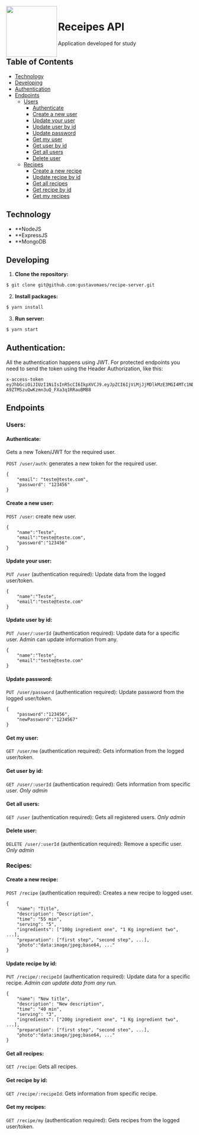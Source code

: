 <img src="https://uc1a0f0ba809bb439379aeb4428b.dl.dropboxusercontent.com/p/thumb/AAES10B_6zzIR5R5zlxV6Eoav_qNiGACxRYVVhl7UEz6UDLNan0N92X0INwm9AV9oDtM7Cwklf44r8vgi3_qs29L0gvNB8IBWQAfx1HCYSwxtk7jwf3EbM4Dbl4E-124QmS11806PZAt7FXgfhit5DdXwQyRqkqaTBQeK1Bdn4PeNq7_V4FIEdoKr1MQFYfUX1AODYowqiqaqZBNwRf53Nsz2-s8bulExjmsevKt-gZdGg/p.png?preserve_transparency=1&size=2048x1536&size_mode=3" width="137px" height="137px" align="left"/>

# Receipes API
Application developed for study

## Table of Contents

- [Technology](#technology)
- [Developing](#developing)
- [Authentication](#authentication)
- [Endpoints](#endpoints)
	- [Users](#users)
		- [Authenticate](#authenticate)
		- [Create a new user](#create-a-new-user)
		- [Update your user](#update-your-user)
		- [Update user by id](#update-user-by-id)
		- [Update password](#update-password)
		- [Get my user](#get-my-user)
		- [Get user by id](#get-user-by-id)
		- [Get all users](#get-all-users)
		- [Delete user](#delete-user)
	- [Recipes](#recipes)
		- [Create a new recipe](#create-a-new-recipe)
		- [Update recipe by id](#update-recipe-by-id)
		- [Get all recipes](#get-all-recipes)
		- [Get recipe by id](#get-recipe-by-id)
		- [Get my recipes](#get-my-recipes)
		



## Technology

- **NodeJS
- **ExpressJS
- **MongoDB

## Developing

1. **Clone the repository:**
  ```sh
  $ git clone git@github.com:gustavomaes/recipe-server.git
  ```
  
2. **Install packages:**
```sh
$ yarn install
```

3. **Run server:**
  ```sh
  $ yarn start
  ```

## Authentication:

All the authentication happens using JWT. For protected endpoints you need to send the token using the Header Authorization, like this:

```
x-access-token eyJhbGciOiJIUzI1NiIsInR5cCI6IkpXVCJ9.eyJpZCI6IjViMjJjMDlkMzE3MGI4MTc1NDZjMjQzYyIsImVtYWlsIjoiZ3VzdGF2b0BnbWFpbC5jb20iLCJuYW1lIjoiR3VzdGF2byAyIiwicm9sZSI6InVzZXIiLCJpYXQiOjE1MjkzMjA3NTN9.sQ2Js_PVh_-A9ZTMSzuQwKzmn3uQ_FXa3q1RRauBMB8

```  

## Endpoints

### Users:

#### Authenticate:

Gets a new Token/JWT for the required user.

`POST /user/auth`: generates a new token for the required user.

```
{
	"email": "teste@teste.com",
	"password": "123456"
}
```

#### Create a new user:

`POST /user`: create new user.

```
{
	"name":"Teste",
	"email":"teste@teste.com",
	"password":"123456"
}
```

#### Update your user:

`PUT /user` (authentication required): Update data from the logged user/token.

```
{
	"name":"Teste",
	"email":"teste@teste.com"
}
```

#### Update user by id:

`PUT /user/:userId` (authentication required): Update data for a specific user. Admin can update information from any.

```
{
	"name":"Teste",
	"email":"teste@teste.com"
}
```

#### Update password:

`PUT /user/password` (authentication required): Update password from the logged user/token.

```
{
	"password":"123456",
	"newPassword":"1234567"
}
```

#### Get my user:

`GET /user/me` (authentication required): Gets information from the logged user/token.

#### Get user by id:

`GET /user/:userId` (authentication required): Gets information from specific user. *Only admin*

#### Get all users:

`GET /user` (authentication required): Gets all registered users. *Only admin*

#### Delete user:

`DELETE /user/:userId` (authentication required): Remove a specific user. *Only admin*

### Recipes:
#### Create a new recipe:

`POST /recipe` (authentication required): Creates a new recipe to logged user.

```
{
	"name": "Title",
	"description": "Description",
	"time": "55 min",
	"serving": "5",
	"ingredients": ["100g ingredient one", "1 Kg ingredient two", ...],
	"preparation": ["first step", "second step", ...],
	"photo":"data:image/jpeg;base64, ..."
}
```

#### Update recipe by id:

`PUT /recipe/:recipeId` (authentication required): Update data for a specific recipe. *Admin can update data from any run.*

```
{
	"name": "New title",
	"description": "New description",
	"time": "40 min",
	"serving": "3",
	"ingredients": ["200g ingredient one", "1 Kg ingredient two", ...],
	"preparation": ["first step", "second steo", ...],
	"photo":"data:image/jpeg;base64, ..."
}
```

#### Get all recipes:

`GET /recipe`: Gets all recipes.

#### Get recipe by id:

`GET /recipe/:recipeId`: Gets information from specific recipe.

#### Get my recipes:

`GET /recipe/my` (authentication required): Gets recipes from the logged user/token.
